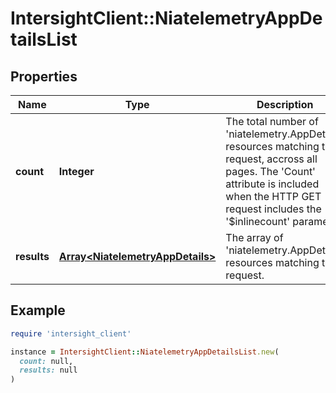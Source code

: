 # IntersightClient::NiatelemetryAppDetailsList

## Properties

| Name | Type | Description | Notes |
| ---- | ---- | ----------- | ----- |
| **count** | **Integer** | The total number of &#39;niatelemetry.AppDetails&#39; resources matching the request, accross all pages. The &#39;Count&#39; attribute is included when the HTTP GET request includes the &#39;$inlinecount&#39; parameter. | [optional] |
| **results** | [**Array&lt;NiatelemetryAppDetails&gt;**](NiatelemetryAppDetails.md) | The array of &#39;niatelemetry.AppDetails&#39; resources matching the request. | [optional] |

## Example

```ruby
require 'intersight_client'

instance = IntersightClient::NiatelemetryAppDetailsList.new(
  count: null,
  results: null
)
```

